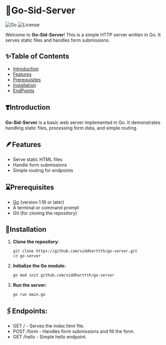 # 📶Go-Sid-Server

![Go](https://img.shields.io/badge/Go-1.16-blue.svg)
![License](https://img.shields.io/badge/License-MIT-green.svg)

Welcome to **Go-Sid-Server**! This is a simple HTTP server written in Go. It serves static files and handles form submissions.

## ✨Table of Contents

- [Introduction](#introduction)
- [Features](#features)
- [Prerequisites](#prerequisites)
- [Installation](#installation)
- [EndPoints](#endpoints)

## ❣️Introduction

**Go-Sid-Server** is a basic web server implemented in Go. It demonstrates handling static files, processing form data, and simple routing.

## 🪶Features

- Serve static HTML files
- Handle form submissions
- Simple routing for endpoints

## ⌛Prerequisites

- [Go](https://golang.org/doc/install) (version 1.16 or later)
- A terminal or command prompt
- Git (for cloning the repository)

## 📩Installation

1. **Clone the repository**:
   ```sh
   git clone https://github.com/siddharttth/go-server.git
   cd go-server
2. **Initialize the Go module:**
   ```sh
   go mod init github.com/siddharttth/go-server
3. **Run the server:**
   ```sh
   go run main.go

##  🖇️Endpoints:

- GET / - Serves the index.html file.
- POST /form - Handles form submissions and fill the form.
- GET /hello - Simple hello endpoint.

